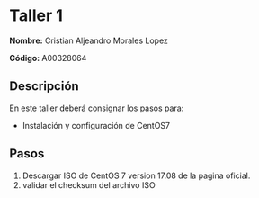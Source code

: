 # Taller 1

**Nombre:** Cristian Aljeandro Morales Lopez  

**Código:** A00328064

## Descripción
En este taller deberá consignar los pasos para:
* Instalación y configuración de CentOS7

## Pasos 
1. Descargar ISO de CentOS 7 version 17.08 de la pagina oficial.
2. validar el checksum del archivo ISO
